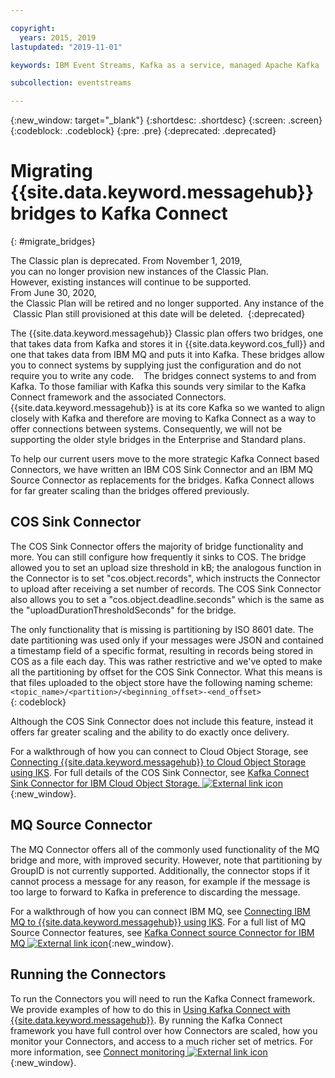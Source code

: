 ```yaml
---

copyright:
  years: 2015, 2019
lastupdated: "2019-11-01"

keywords: IBM Event Streams, Kafka as a service, managed Apache Kafka

subcollection: eventstreams

---
```


{:new_window: target="_blank"}
{:shortdesc: .shortdesc}
{:screen: .screen}
{:codeblock: .codeblock}
{:pre: .pre}
{:deprecated: .deprecated}

# Migrating {{site.data.keyword.messagehub}} bridges to Kafka Connect
{: #migrate_bridges}

The Classic plan is deprecated. From November 1, 2019, you can no longer provision new instances of the Classic Plan. <br/>However, existing instances will continue to be supported.
From June 30, 2020, the Classic Plan will be retired and no longer supported. Any instance of the Classic Plan still provisioned at this date will be deleted. 
{:deprecated}

The {{site.data.keyword.messagehub}} Classic plan offers two bridges, one that takes data from Kafka and stores it in {{site.data.keyword.cos_full}} and one that takes data from IBM MQ and puts it into Kafka. These bridges allow you to connect systems by supplying just the configuration and do not require you to write any code. 
 
The bridges connect systems to and from Kafka. To those familiar with Kafka this sounds very similar to the Kafka Connect framework and the associated Connectors. {{site.data.keyword.messagehub}} is at its core Kafka so we wanted to align closely with Kafka and therefore are moving to Kafka Connect as a way to offer connections between systems. Consequently, we will not be supporting the older style bridges in the Enterprise and Standard plans.

To help our current users move to the more strategic Kafka Connect based Connectors, we have written an IBM COS Sink Connector and an IBM MQ Source Connector as replacements for the bridges. Kafka Connect allows for far greater scaling than the bridges offered previously. 

## COS Sink Connector
The COS Sink Connector offers the majority of bridge functionality and more. You can still configure how frequently it sinks to COS. The bridge allowed you to set an upload size threshold in kB; the analogous function in the Connector is to set "cos.object.records", which instructs the Connector to upload after receiving a set number of records. The COS Sink Connector also allows you to set a "cos.object.deadline.seconds" which is the same as the "uploadDurationThresholdSeconds" for the bridge. 

The only functionality that is missing is partitioning by ISO 8601 date. The date partitioning was used only if your messages were JSON and contained a timestamp field of a specific format, resulting in records being stored in COS as a file each day. This was rather restrictive and we've opted to make all the partitioning by offset for the COS Sink Connector. What this means is that files uploaded to the object store have the following naming scheme: 
 
<code>
&lt;topic_name&gt;/&lt;partition&gt;/&lt;beginning_offset&gt;-&lt;end_offset&gt;
</code>
{: codeblock} 

Although the COS Sink Connector does not include this feature, instead it offers far greater scaling and the ability to do exactly once delivery. 

For a walkthrough of how you can connect to Cloud Object Storage, see 
[Connecting {{site.data.keyword.messagehub}} to Cloud Object Storage using IKS](/docs/EventStreams?topic=eventstreams-cos_connector). For full details of the COS Sink Connector, see 
[Kafka Connect Sink Connector for IBM Cloud Object Storage. ![External link icon](../../icons/launch-glyph.svg "External link icon")](https://github.com/ibm-messaging/kafka-connect-ibmcos-sink){:new_window}.


## MQ Source Connector
The MQ Connector offers all of the commonly used functionality of the MQ bridge and more, with improved security. However, note that partitioning by GroupID is not currently supported. Additionally, the connector stops if it cannot process a message for any reason, for example if the message is too large to forward to Kafka in preference to discarding the message.

For a walkthrough of how you can connect IBM MQ, see 
[Connecting IBM MQ to {{site.data.keyword.messagehub}} using IKS](/docs/EventStreams?topic=eventstreams-mq_connector). For a full list of MQ Source Connector features, see [Kafka Connect source Connector for IBM MQ ![External link icon](../../icons/launch-glyph.svg "External link icon")](https://github.com/ibm-messaging/kafka-connect-mq-source){:new_window}.
 
## Running the Connectors
To run the Connectors you will need to run the Kafka Connect framework. We provide examples of how to do this in [Using Kafka Connect with {{site.data.keyword.messagehub}}](/docs/EventStreams?topic=eventstreams-kafka_connect). By running the Kafka Connect framework you have full control over how Connectors are scaled, how you monitor your Connectors, and access to a much richer set of metrics. For more information, see 
[Connect monitoring ![External link icon](../../icons/launch-glyph.svg "External link icon")](https://kafka.apache.org/documentation.html#connect_monitoring){:new_window}.
